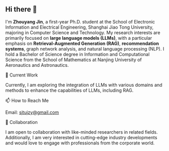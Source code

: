 ## Hi there 👋
I'm **Zhouyang Jin**, a first-year Ph.D. student at the School of Electronic Information and Electrical Engineering, Shanghai Jiao Tong University, majoring in Computer Science and Technology. My research interests are primarily focused on **large language models (LLMs)**, with a particular emphasis on **Retrieval-Augmented Generation (RAG)**, **recommendation systems**, graph  network analysis, and natural language processing (NLP). I hold a Bachelor of Science degree in Information and Computational Science from the School of Mathematics at Nanjing University of Aeronautics and Astronautics.

🔭 Current Work

Currently, I am exploring the integration of LLMs with various domains and methods to enhance the capabilities of LLMs, including RAG.

📫 How to Reach Me

Email: sjtujzy@gmail.com

🤝 Collaboration

I am open to collaboration with like-minded researchers in related fields. Additionally, I am very interested in cutting-edge industry developments and would love to engage with professionals from the corporate world.

<!--
**jzyKevin/jzyKevin** is a ✨ _special_ ✨ repository because its `README.md` (this file) appears on your GitHub profile.

Here are some ideas to get you started:

- 🔭 I’m currently working on ...
- 🌱 I’m currently learning ...
- 👯 I’m looking to collaborate on ...
- 🤔 I’m looking for help with ...
- 💬 Ask me about ...
- 📫 How to reach me: ...
- 😄 Pronouns: ...
- ⚡ Fun fact: ...
-->
